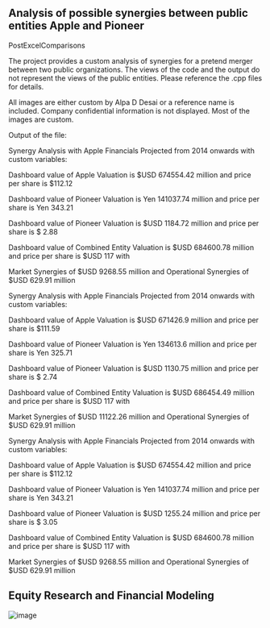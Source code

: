 ## Analysis of possible synergies between public entities Apple and Pioneer
PostExcelComparisons

The project provides a custom  analysis of synergies for a pretend merger between two public organizations. The views of the code and the output do not represent the views of the public entities.  Please reference the .cpp files for details. 

All images are either custom by Alpa D Desai or a reference name is included. Company confidential information is not displayed. Most of the images are custom. 


Output of the file:
 

 Synergy Analysis with Apple Financials Projected from 2014 onwards with custom variables:


 Dashboard value of Apple Valuation is  $USD 674554.42 million and price per share is $112.12

 Dashboard value of Pioneer Valuation  is  Yen 141037.74 million and price per share is Yen 343.21

 Dashboard value of Pioneer Valuation is  $USD 1184.72 million and price per share is $ 2.88

 Dashboard value of Combined Entity Valuation  is  $USD 684600.78 million and price per share is $USD 117 with

 Market Synergies of $USD 9268.55 million and  Operational Synergies of $USD 629.91 million





 Synergy Analysis with Apple Financials Projected from 2014 onwards with custom variables:



 Dashboard value of Apple Valuation is  $USD 671426.9 million and price per share is $111.59

 Dashboard value of Pioneer Valuation  is  Yen 134613.6 million and price per share is Yen 325.71

 Dashboard value of Pioneer Valuation is  $USD 1130.75 million and price per share is $ 2.74

 Dashboard value of Combined Entity Valuation  is  $USD 686454.49 million and price per share is $USD 117 with

 Market Synergies of $USD 11122.26 million and  Operational Synergies of $USD 629.91 million





 Synergy Analysis with Apple Financials Projected from 2014 onwards with custom variables:



 Dashboard value of Apple Valuation is  $USD 674554.42 million and price per share is $112.12

 Dashboard value of Pioneer Valuation  is  Yen 141037.74 million and price per share is Yen 343.21

 Dashboard value of Pioneer Valuation is  $USD 1255.24 million and price per share is $ 3.05

 Dashboard value of Combined Entity Valuation  is  $USD 684600.78 million and price per share is $USD 117 with

 Market Synergies of $USD 9268.55 million and  Operational Synergies of $USD 629.91 million
 
 ## Equity Research and Financial Modeling
 ![image](EquityResearchFinancialModeling.png)
